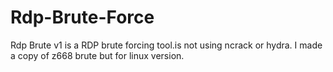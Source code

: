 # Rdp-Brute-Force

Rdp Brute v1 is a RDP brute forcing tool.is not using ncrack or hydra. I made a copy of z668 brute but for linux version.
